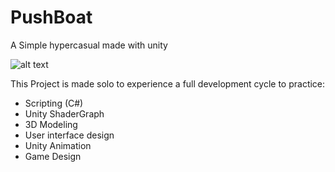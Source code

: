 # PushBoat
A Simple hypercasual made with unity

![alt text](https://imgur.com/a/CvO7ceF)

This Project is made solo to experience a full development cycle to practice:
- Scripting (C#)
- Unity ShaderGraph
- 3D Modeling
- User interface design
- Unity Animation
- Game Design
